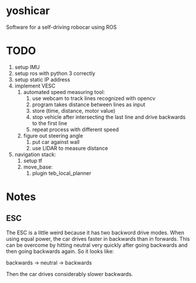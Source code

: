 # yoshicar
Software for a self-driving robocar using ROS

# TODO

1. setup IMU
2. setup ros with python 3 correctly
3. setup static IP address
4. implement VESC
   1. automated speed measuring tool:
      1. use webcam to track lines recognized with opencv
      2. program takes distance between lines as input
      3. store (time, distance, motor value)
      4. stop vehicle after intersecting the last line and drive backwards to the first line
      5. repeat process with different speed
   2. figure out steering angle
      1. put car against wall
      2. use LIDAR to measure distance
5. navigation stack:
   1. setup tf
   2. move_base:
      1. plugin teb_local_planner
   
# Notes

## ESC

The ESC is a little weird because it has two backword drive modes.
When using equal power, the car drives faster in backwards than in forwards.
This can be overcome by hitting neutral very quickly after going backwards and then going backwards again.
So it looks like:

backwards -> neutral -> backwards

Then the car drives considerably slower backwards.